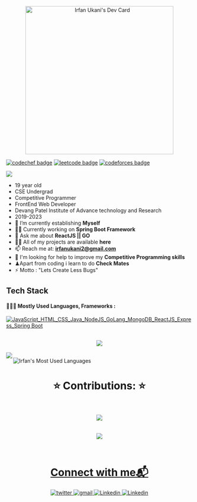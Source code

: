 <div align="center">
<a href="https://app.daily.dev/irfanukani"><img src="https://api.daily.dev/devcards/e378d595cca54973ab09e15d4fb5138f.png?r=gdl" width="400" alt="Irfan Ukani's Dev Card"/></a>
  </div>
  
  
  <div></div>
  
[![codechef badge](https://img.shields.io/badge/irfan_ukani-30302f?style=flat&logo=codechef)](https://www.codechef.com/users/irfan_ukani)
[![leetcode badge](https://img.shields.io/badge/irfanukani-30302f?style=flat&logo=leetcode)](https://leetcode.com/irfanukani)
[![codeforces badge](https://img.shields.io/badge/wizziey-30302f?style=flat&logo=codeforces)](https://codeforces.com/profile/wizziey)

![](https://img.shields.io/static/v1?label=From%20Hello%20World%20I%27ve%20Written&message=243894%20lines%20of%20code&color=green)

- 19 year old
- CSE Undergrad
- Competitive Programmer
- FrontEnd Web Developer
- Devang Patel Institute of Advance technology and Research
- 2019-2023
- 🌱 I’m currently establishing **Myself**
- 👨‍💻 Currently working on **Spring Boot Framework**
- 💬 Ask me about **ReactJS || GO**
- 👨‍💻 All of my projects are available **here**
- 📫 Reach me at: **irfanukani2@gmail.com**
- 🤔 I'm looking for help to improve my **Competitive Programming skills**
- ♟Apart from coding i learn to do **Check Mates**
- ⚡ Motto : "Lets Create Less Bugs"

## Tech Stack

#### 👨🏻‍💻 Mostly Used Languages, Frameworks :


[![JavaScript_HTML_CSS_Java_NodeJS_GoLang_MongoDB_ReactJS_Express_Spring Boot](https://pimp-my-readme.webapp.io/pimp-my-readme/technology?technology=JavaScript_HTML_CSS_Java_NodeJS_GoLang_MongoDB_ReactJS_Express_Spring%20Boot)](https://pimp-my-readme.webapp.io)

<br>
  
<div align="center">
  <img src="https://github-profile-trophy.vercel.app/?username=irfanukani&theme=onedark" align="center"/>
</div>  
<br />
<img align="left" src="https://github-readme-stats.vercel.app/api?username=irfanukani&count_private=true&hide_border=false&show_icons=true&theme=tokyonight" />

![Irfan's Most Used Languages](https://github-readme-stats.vercel.app/api/top-langs/?username=irfanukani&theme=tokyonight&layout=compact&width=100&height=50)

<h1 align="center">⭐️ Contributions: ⭐️</h1>
  <br>
  <p align="center">
    <a href="https://git.io/streak-stats">
 <img src="http://github-readme-streak-stats.herokuapp.com?user=irfanukani&theme=tokyonight&background=0d1117&border=666">
<br>
 <br>
      <br>
<img src="https://activity-graph.herokuapp.com/graph?username=irfanukani&bg_color=1F222E&color=F8D866&line=F85D7F&point=FFFFFF&hide_border=false&theme=tokyonight" />
  </p>    
<br>
<h1 align="center" >Connect with me📬 </h1>
<div align="center">
<a href="https://twitter.com/irfanukani" target="_blank">
<img src="https://img.icons8.com/plasticine/60/000000/twitter--v2.png"/ alt=twitter style="margin-bottom: 5px;" />
</a>
<a href="mailto:irfanukani2@gmail.com?hl=en" target="_blank">
<img src="https://img.icons8.com/ultraviolet/60/000000/gmail--v2.png"/ alt=gmail style="margin-bottom: 5px, margin-left: 5px;" />
</a> 
<a href="https://www.linkedin.com/in/irfan-ukani/" target="_blank">
<img src="https://img.icons8.com/doodle/60/000000/linkedin--v2.png"/ alt=Linkedin style="margin-bottom: 5px,margin-left: 5px;" />
</a>
<a href="https://github.com/irfanukani" target="_blank">
<img src="https://img.icons8.com/plasticine/65/000000/github.png"/ alt=Linkedin style="margin-bottom: 5px,margin-left: 2px;" />
</a>
</div>

